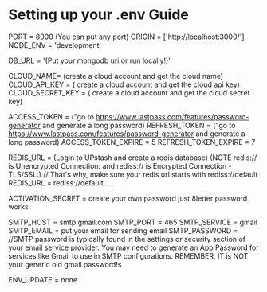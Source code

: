 # Setting up your .env Guide

PORT = 8000 (You can put any port)
ORIGIN = ['http://localhost:3000/']
NODE_ENV = 'development'

DB_URL = '(Put your mongodb uri or run locally!)'

CLOUD_NAME= (create a cloud account and get the cloud name)
CLOUD_API_KEY = ( create a cloud account and get the cloud api key)
CLOUD_SECRET_KEY = ( create a cloud account and get the cloud secret key)

ACCESS_TOKEN = ("go to https://www.lastpass.com/features/password-generator and generate a long password)
REFRESH_TOKEN = ("go to https://www.lastpass.com/features/password-generator and generate a long password)
ACCESS_TOKEN_EXPIRE = 5
REFRESH_TOKEN_EXPIRE = 7

REDIS_URL = (Login to UPstash and create a redis database)
(NOTE redis:// is Unencrypted Connection: and rediss:// is Encrypted Connection - TLS/SSL:)
// That's why, make sure your redis url starts with rediss://default
REDIS_URL = rediss://default......

ACTIVATION_SECRET = create your own password just 8letter password works

SMTP_HOST = smtp.gmail.com
SMTP_PORT = 465
SMTP_SERVICE = gmail
SMTP_EMAIL = put your email for sending email
SMTP_PASSWORD = //SMTP password is typically found in the settings or security section of your email service provider. You may need to generate an App Password for services like Gmail to use in SMTP configurations. REMEMBER, IT is NOT your generic old gmail password!s

ENV_UPDATE = none
